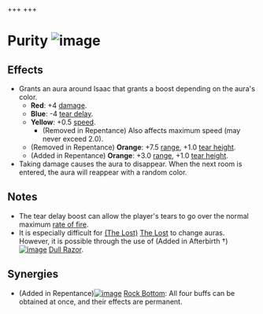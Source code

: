 +++
+++

 # Purity ![image](/image/Purity.png) 

Effects
---------


* Grants an aura around Isaac that grants a boost depending on the aura's color.
	+ **Red**: +4 [damage](/wiki/Damage "Damage").
	+ **Blue**: -4 [tear delay](/wiki/Tear_delay "Tear delay").
	+ **Yellow**: +0.5 [speed](/wiki/Speed "Speed").
		- (Removed in Repentance) Also affects maximum speed (may never exceed 2.0).
	+ (Removed in Repentance) **Orange**: +7.5 [range](/wiki/Range "Range"), +1.0 [tear height](/wiki/Tear_height "Tear height").
	+ (Added in Repentance) **Orange**: +3.0 [range](/wiki/Range "Range"), +1.0 [tear height](/wiki/Tear_height "Tear height").
* Taking damage causes the aura to disappear. When the next room is entered, the aura will reappear with a random color.


Notes
-------


* The tear delay boost can allow the player's tears to go over the normal maximum [rate of fire](/wiki/Tear_delay "Tear delay").
* It is especially difficult for  [(The Lost)](/wiki/The_Lost "The Lost") [The Lost](/wiki/The_Lost "The Lost") to change auras. However, it is possible through the use of (Added in Afterbirth †)[![image](/image/Dull_Razor.png)](/wiki/Dull_Razor "Dull Razor") [Dull Razor](/wiki/Dull_Razor "Dull Razor").


Synergies
-----------


* (Added in Repentance)[![image](/image/Rock_Bottom.png)](/wiki/Rock_Bottom "Rock Bottom") [Rock Bottom](/wiki/Rock_Bottom "Rock Bottom"): All four buffs can be obtained at once, and their effects are permanent.


